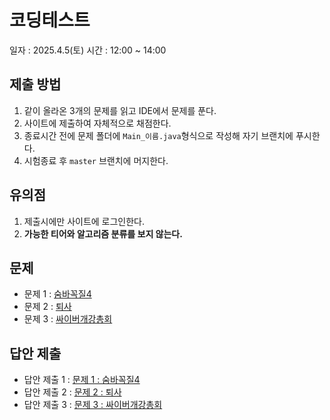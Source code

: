 # 코딩테스트

일자 : 2025.4.5(토)
시간 : 12:00 ~ 14:00

## 제출 방법

1. 같이 올라온 3개의 문제를 읽고 IDE에서 문제를 푼다.
2. 사이트에 제출하여 자체적으로 채점한다.
3. 종료시간 전에 문제 폴더에 `Main_이름.java`형식으로 작성해 자기 브랜치에 푸시한다.
4. 시험종료 후 `master` 브랜치에 머지한다.

## 유의점

1. 제출시에만 사이트에 로그인한다.
2. **가능한 티어와 알고리즘 분류를 보지 않는다.**

## 문제

- 문제 1 : [숨바꼭질4](./1_PLAN-271_boj-13913_숨바꼭질4/README.md)
- 문제 2 : [퇴사](./2_PLAN-297_boj-14501_퇴사/README.md)
- 문제 3 : [싸이버개강총회](./3_PLAN-318_boj-19583_싸이버개강총회/README.md)

## 답안 제출

- 답안 제출 1 : [문제 1 : 숨바꼭질4](https://www.acmicpc.net/problem/13913)
- 답안 제출 2 : [문제 2 : 퇴사](https://www.acmicpc.net/problem/14501)
- 답안 제출 3 : [문제 3 : 싸이버개강총회](https://www.acmicpc.net/problem/19583)
